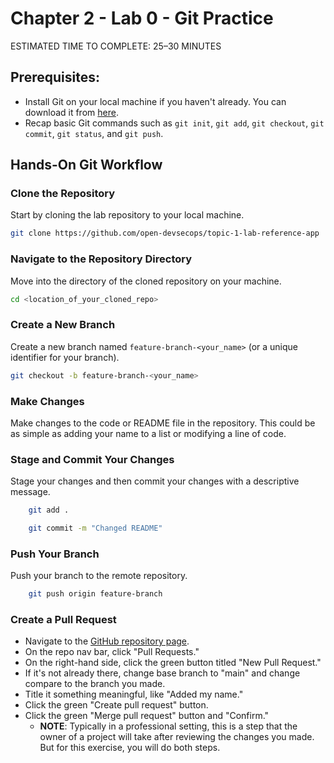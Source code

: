 # Chapter 2 - Lab 0 - Git Practice

<div class="time-pill">ESTIMATED TIME TO COMPLETE: 25–30 MINUTES</div>


## Prerequisites:
- Install Git on your local machine if you haven't already. You can download it from [here](https://git-scm.com/).
- Recap basic Git commands such as `git init`, `git add`, `git checkout`, `git commit`, `git status`, and `git push`.

## Hands-On Git Workflow

### Clone the Repository
Start by cloning the lab repository to your local machine.

```bash
git clone https://github.com/open-devsecops/topic-1-lab-reference-app
```

### Navigate to the Repository Directory
Move into the directory of the cloned repository on your machine.

```bash
cd <location_of_your_cloned_repo>
```

### Create a New Branch
Create a new branch named `feature-branch-<your_name>` (or a unique identifier for your branch).
    
```bash
git checkout -b feature-branch-<your_name>
```

### Make Changes
Make changes to the code or README file in the repository. This could be as simple as adding your name to a list or modifying a line of code.

### Stage and Commit Your Changes
Stage your changes and then commit your changes with a descriptive message.

```bash
    git add .
```
```bash
    git commit -m "Changed README"
```

### Push Your Branch
Push your branch to the remote repository.
    
```bash
    git push origin feature-branch
```

### Create a Pull Request
  - Navigate to the [GitHub repository page](https://github.com/open-devsecops/topic-1-lab-reference-app).
  - On the repo nav bar, click "Pull Requests."
  - On the right-hand side, click the green button titled "New Pull Request."
  - If it's not already there, change base branch to "main" and change compare to the branch you made.
  - Title it something meaningful, like "Added my name."
  - Click the green "Create pull request" button.
  - Click the green "Merge pull request" button and "Confirm."
    - **NOTE**: Typically in a professional setting, this is a step that the owner of a project will take after reviewing the changes you made. But for this exercise, you will do both steps.